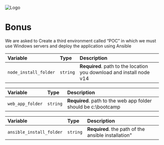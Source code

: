 
![Logo](https://static.wikia.nocookie.net/windows/images/a/a1/Windows_rgb_Blue_D.png)
# Bonus

We are asked to Create a third environment called “POC” in which we must use Windows servers and deploy the application using Ansible



| Variable | Type     | Description                |
| :-------- | :------- | :------------------------- |
| `node_install_folder` | `string` | **Required**. path to the location you download and install node v14 |


| Variable  | Type     | Description                       |
| :-------- | :------- | :-------------------------------- |
| `web_app_folder`      | `string` | **Required**. path to the web app folder should be c:\bootcamp |


|  Variable  | Type     | Description                       |
| :-------- | :------- | :-------------------------------- |
| `ansible_install_folder`      | `string` | **Required**. the path of the ansible installation" |

